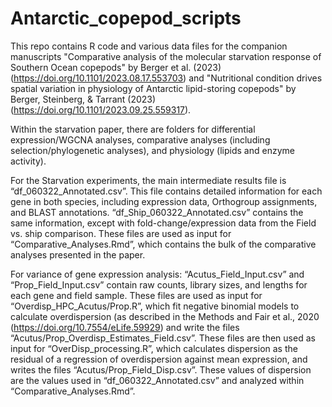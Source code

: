 # Antarctic_copepod_scripts

This repo contains R code and various data files for the companion manuscripts "Comparative analysis of the molecular starvation response of Southern Ocean copepods" by Berger et al. (2023) (https://doi.org/10.1101/2023.08.17.553703) and "Nutritional condition drives spatial variation in physiology of Antarctic lipid-storing copepods" by Berger, Steinberg, & Tarrant (2023) (https://doi.org/10.1101/2023.09.25.559317). 

Within the starvation paper, there are folders for differential expression/WGCNA analyses, comparative analyses (including selection/phylogenetic analyses), and physiology (lipids and enzyme activity). 

For the Starvation experiments, the main intermediate results file is “df_060322_Annotated.csv”. This file contains detailed information for each gene in both species, including expression data, Orthogroup assignments, and BLAST annotations. “df_Ship_060322_Annotated.csv” contains the same information, except with fold-change/expression data from the Field vs. ship comparison. These files are used as input for “Comparative_Analyses.Rmd”, which contains the bulk of the comparative analyses presented in the paper. 

For variance of gene expression analysis:
“Acutus_Field_Input.csv” and “Prop_Field_Input.csv” contain raw counts, library sizes, and lengths for each gene and field sample. These files are used as input for “Overdisp_HPC_Acutus/Prop.R”, which fit negative binomial models to calculate overdispersion (as described in the Methods and Fair et al., 2020 (https://doi.org/10.7554/eLife.59929) and write the files “Acutus/Prop_Overdisp_Estimates_Field.csv”. These files are then used as input for “OverDisp_processing.R”, which calculates dispersion as the residual of a regression of overdispersion against mean expression, and writes the files “Acutus/Prop_Field_Disp.csv”. These values of dispersion are the values used in “df_060322_Annotated.csv” and analyzed within “Comparative_Analyses.Rmd”. 
